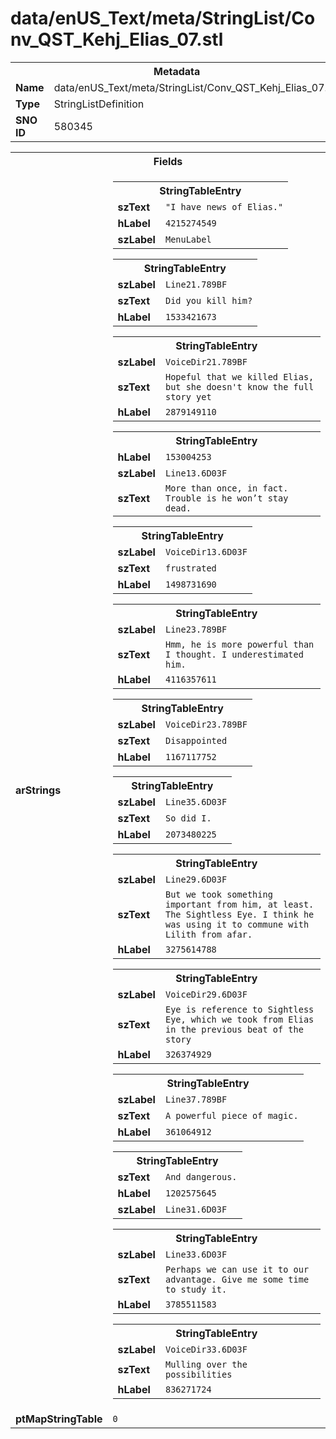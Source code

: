 <h1>data/enUS_Text/meta/StringList/Conv_QST_Kehj_Elias_07.stl</h1><table><tr><th colspan="100%">Metadata</th></tr><tr><td><b>Name</b></td><td>data/enUS_Text/meta/StringList/Conv_QST_Kehj_Elias_07.stl</td></tr><tr><td><b>Type</b></td><td>StringListDefinition</td></tr><tr><td><b>SNO ID</b></td><td>580345</td></tr></table>

<table><tr><th colspan="100%">Fields</th></tr><tr><td><b>arStrings</b></td><td><table><tr><th colspan="100%">StringTableEntry</th></tr><tr><td><b>szText</b></td><td><code>"I have news of Elias."</code></td></tr><tr><td><b>hLabel</b></td><td><code>4215274549</code></td></tr><tr><td><b>szLabel</b></td><td><code>MenuLabel</code></td></tr></table>


<table><tr><th colspan="100%">StringTableEntry</th></tr><tr><td><b>szLabel</b></td><td><code>Line21.789BF</code></td></tr><tr><td><b>szText</b></td><td><code>Did you kill him?</code></td></tr><tr><td><b>hLabel</b></td><td><code>1533421673</code></td></tr></table>


<table><tr><th colspan="100%">StringTableEntry</th></tr><tr><td><b>szLabel</b></td><td><code>VoiceDir21.789BF</code></td></tr><tr><td><b>szText</b></td><td><code>Hopeful that we killed Elias, but she doesn't know the full story yet</code></td></tr><tr><td><b>hLabel</b></td><td><code>2879149110</code></td></tr></table>


<table><tr><th colspan="100%">StringTableEntry</th></tr><tr><td><b>hLabel</b></td><td><code>153004253</code></td></tr><tr><td><b>szLabel</b></td><td><code>Line13.6D03F</code></td></tr><tr><td><b>szText</b></td><td><code>More than once, in fact. Trouble is he won’t stay dead.</code></td></tr></table>


<table><tr><th colspan="100%">StringTableEntry</th></tr><tr><td><b>szLabel</b></td><td><code>VoiceDir13.6D03F</code></td></tr><tr><td><b>szText</b></td><td><code>frustrated</code></td></tr><tr><td><b>hLabel</b></td><td><code>1498731690</code></td></tr></table>


<table><tr><th colspan="100%">StringTableEntry</th></tr><tr><td><b>szLabel</b></td><td><code>Line23.789BF</code></td></tr><tr><td><b>szText</b></td><td><code>Hmm, he is more powerful than I thought. I underestimated him.</code></td></tr><tr><td><b>hLabel</b></td><td><code>4116357611</code></td></tr></table>


<table><tr><th colspan="100%">StringTableEntry</th></tr><tr><td><b>szLabel</b></td><td><code>VoiceDir23.789BF</code></td></tr><tr><td><b>szText</b></td><td><code>Disappointed</code></td></tr><tr><td><b>hLabel</b></td><td><code>1167117752</code></td></tr></table>


<table><tr><th colspan="100%">StringTableEntry</th></tr><tr><td><b>szLabel</b></td><td><code>Line35.6D03F</code></td></tr><tr><td><b>szText</b></td><td><code>So did I.</code></td></tr><tr><td><b>hLabel</b></td><td><code>2073480225</code></td></tr></table>


<table><tr><th colspan="100%">StringTableEntry</th></tr><tr><td><b>szLabel</b></td><td><code>Line29.6D03F</code></td></tr><tr><td><b>szText</b></td><td><code>But we took something important from him, at least. The Sightless Eye. I think he was using it to commune with Lilith from afar.</code></td></tr><tr><td><b>hLabel</b></td><td><code>3275614788</code></td></tr></table>


<table><tr><th colspan="100%">StringTableEntry</th></tr><tr><td><b>szLabel</b></td><td><code>VoiceDir29.6D03F</code></td></tr><tr><td><b>szText</b></td><td><code>Eye is reference to Sightless Eye, which we took from Elias in the previous beat of the story</code></td></tr><tr><td><b>hLabel</b></td><td><code>326374929</code></td></tr></table>


<table><tr><th colspan="100%">StringTableEntry</th></tr><tr><td><b>szLabel</b></td><td><code>Line37.789BF</code></td></tr><tr><td><b>szText</b></td><td><code>A powerful piece of magic.</code></td></tr><tr><td><b>hLabel</b></td><td><code>361064912</code></td></tr></table>


<table><tr><th colspan="100%">StringTableEntry</th></tr><tr><td><b>szText</b></td><td><code>And dangerous.</code></td></tr><tr><td><b>hLabel</b></td><td><code>1202575645</code></td></tr><tr><td><b>szLabel</b></td><td><code>Line31.6D03F</code></td></tr></table>


<table><tr><th colspan="100%">StringTableEntry</th></tr><tr><td><b>szLabel</b></td><td><code>Line33.6D03F</code></td></tr><tr><td><b>szText</b></td><td><code>Perhaps we can use it to our advantage. Give me some time to study it.</code></td></tr><tr><td><b>hLabel</b></td><td><code>3785511583</code></td></tr></table>


<table><tr><th colspan="100%">StringTableEntry</th></tr><tr><td><b>szLabel</b></td><td><code>VoiceDir33.6D03F</code></td></tr><tr><td><b>szText</b></td><td><code>Mulling over the possibilities</code></td></tr><tr><td><b>hLabel</b></td><td><code>836271724</code></td></tr></table>


</td></tr><tr><td><b>ptMapStringTable</b></td><td><code>0</code></td></tr></table>

